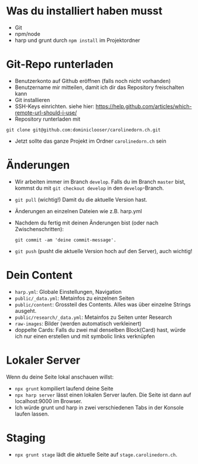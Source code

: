 # Was du installiert haben musst
- Git
- npm/node
- harp und grunt durch `npm install` im Projektordner

# Git-Repo runterladen
- Benutzerkonto auf Github eröffnen (falls noch nicht vorhanden)
- Benutzername mir mitteilen, damit ich dir das Repository freischalten kann
- Git installieren
- SSH-Keys einrichten. siehe hier: https://help.github.com/articles/which-remote-url-should-i-use/ 
- Repository runterladen mit 
```
git clone git@github.com:dominiclooser/carolinedorn.ch.git
```
- Jetzt sollte das ganze Projekt im Ordner `carolinedorn.ch` sein

# Änderungen
- Wir arbeiten immer im Branch `develop`. Falls du im Branch `master` bist, kommst du mit
  `git checkout develop` in den `develop`-Branch.
- `git pull` (wichtig!) Damit du die aktuelle Version hast.
- Änderungen an einzelnen Dateien wie z.B. harp.yml

- Nachdem du fertig mit deinen Änderungen bist (oder nach Zwischenschritten):
  ```
  git commit -am 'deine commit-message'.
  ```
- `git push` (pusht die aktuelle Version hoch auf den Server), auch wichtig!

# Dein Content
- `harp.yml`: Globale Einstellungen, Navigation
- `public/_data.yml`: Metainfos zu einzelnen Seiten
- `public/content`: Grossteil des Contents. Alles was über einzelne Strings ausgeht.
- `public/research/_data.yml`: Metainfos zu Seiten unter Research
- `raw-images`: Bilder (werden automatisch verkleinert)
- doppelte Cards: Falls du zwei mal denselben Block(Card) hast, würde ich nur einen erstellen und mit symbolic links verknüpfen

# Lokaler Server
Wenn du deine Seite lokal anschauen willst: 
- `npx grunt` kompiliert laufend deine Seite
- `npx harp server` lässt einen lokalen Server laufen.
Die Seite ist dann auf localhost:9000 im Browser.
- Ich würde grunt und harp in zwei verschiedenen Tabs in der Konsole laufen lassen.

# Staging
- `npx grunt stage` lädt die aktuelle Seite auf `stage.carolinedorn.ch`. 